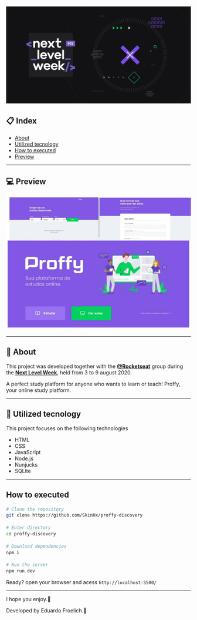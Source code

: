 <p align="center">
<img src="public/images/repository/title-readme.png">
</p>

## :clipboard: Index

- [About](#-About)
- [Utilized tecnology](#-Utilized-tecnology)
- [How to executed](#-How-to-executed)
- [Preview](#-Preview)

---

## :computer: Preview

<p align="center">
    <img src="public/images/repository/screenshot/page.png" width="700">
</p>

---

## :book: About

This project was developed together with the **[@Rocketseat](https://github.com/Rocketseat)** group during the **[Next Level Week](https://nextlevelweek.com/)**, held from 3 to 9 august 2020.

A perfect study platform for anyone who wants to learn or teach! Proffy, your online study platform.

---

## :rocket: Utilized tecnology

This project focuses on the following technologies

- HTML
- CSS
- JavaScript
- Node.js
- Nunjucks
- SQLite

---

## How to executed

```bash
# Clone the repository
git clone https://github.com/SkinHx/proffy-discovery

# Enter directory
cd proffy-discovery

# Download dependencies
npm i

# Run the server
npm run dev
```
Ready? open your browser and acess `http://localhost:5500/`

---

I hope you enjoy.:purple_heart:

Developed by Eduardo Froelich.:metal:


